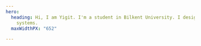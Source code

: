 ```yaml
---
hero:
  heading: Hi, I am Yigit. I'm a student in Bilkent University. I design and analyze
    systems.
  maxWidthPX: "652"

---
```


